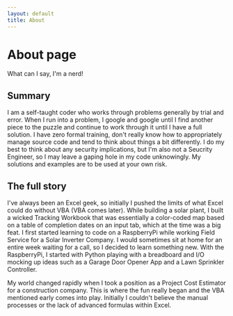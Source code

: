 ```yaml
---
layout: default
title: About
---
```

# About page

What can I say, I'm a nerd!

## Summary

I am a self-taught coder who works through problems generally by trial and error. When I run into a problem, I google and google until I find another piece to the puzzle and continue to work through it until I have a full solution. I have zero formal training, don't really know how to appropriately manage source code and tend to think about things a bit differently. I do my best to think about any security implications, but I'm also not a Seucrity Engineer, so I may leave a gaping hole in my code unknowingly. My solutions and examples are to be used at your own risk.

## The full story

I've always been an Excel geek, so initially I pushed the limits of what Excel could do without VBA (VBA comes later). While building a solar plant, I built a wicked Tracking Workbook that was essentially a color-coded map based on a table of completion dates on an input tab, which at the time was a big feat. I first started learning to code on a RaspberryPi while working Field Service for a Solar Inverter Company. I would sometimes sit at home for an entire week waiting for a call, so I decided to learn something new. With the RaspberryPi, I started with Python playing with a breadboard and I/O mocking up ideas such as a Garage Door Opener App and a Lawn Sprinkler Controller.

My world changed rapidly when I took a position as a Project Cost Estimator for a construction company. This is where the fun really began and the VBA mentioned early comes into play. Initially I couldn't believe the manual processes or the lack of advanced formulas within Excel.
